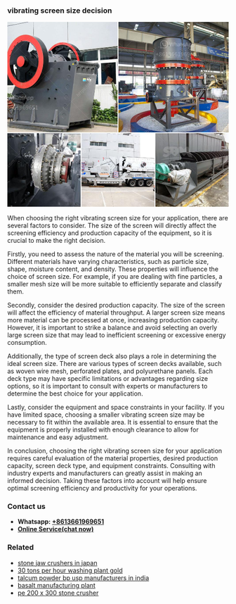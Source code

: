 <h3>vibrating screen size decision</h3><img src='1706755353.jpg' alt=''><p>When choosing the right vibrating screen size for your application, there are several factors to consider. The size of the screen will directly affect the screening efficiency and production capacity of the equipment, so it is crucial to make the right decision.</p><p>Firstly, you need to assess the nature of the material you will be screening. Different materials have varying characteristics, such as particle size, shape, moisture content, and density. These properties will influence the choice of screen size. For example, if you are dealing with fine particles, a smaller mesh size will be more suitable to efficiently separate and classify them.</p><p>Secondly, consider the desired production capacity. The size of the screen will affect the efficiency of material throughput. A larger screen size means more material can be processed at once, increasing production capacity. However, it is important to strike a balance and avoid selecting an overly large screen size that may lead to inefficient screening or excessive energy consumption.</p><p>Additionally, the type of screen deck also plays a role in determining the ideal screen size. There are various types of screen decks available, such as woven wire mesh, perforated plates, and polyurethane panels. Each deck type may have specific limitations or advantages regarding size options, so it is important to consult with experts or manufacturers to determine the best choice for your application.</p><p>Lastly, consider the equipment and space constraints in your facility. If you have limited space, choosing a smaller vibrating screen size may be necessary to fit within the available area. It is essential to ensure that the equipment is properly installed with enough clearance to allow for maintenance and easy adjustment.</p><p>In conclusion, choosing the right vibrating screen size for your application requires careful evaluation of the material properties, desired production capacity, screen deck type, and equipment constraints. Consulting with industry experts and manufacturers can greatly assist in making an informed decision. Taking these factors into account will help ensure optimal screening efficiency and productivity for your operations.</p><h3>Contact us</h3><ul><li><strong>Whatsapp:&nbsp;<a href="https://wa.me/8613661969651">+8613661969651</a></strong></li><li><a href="https://swt.shibang-china.com/?git&amp;zhl&amp;vibrating screen size decision"><strong>Online Service(chat now)</strong></a></li></ul><h3>Related</h3><ul><li><a href='stone jaw crushers in japan.md'>stone jaw crushers in japan</a></li><li><a href='30 tons per hour washing plant gold.md'>30 tons per hour washing plant gold</a></li><li><a href='talcum powder bp usp manufacturers in india.md'>talcum powder bp usp manufacturers in india</a></li><li><a href='basalt manufacturing plant.md'>basalt manufacturing plant</a></li><li><a href='pe 200 x 300 stone crusher.md'>pe 200 x 300 stone crusher</a></li></ul>